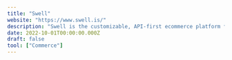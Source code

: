 ```yaml
---
title: "Swell"
website: "https://www.swell.is/"
description: "Swell is the customizable, API-first ecommerce platform for innovative brands, startups, and agencies."
date: 2022-10-01T00:00:00.000Z
draft: false
tool: ["Commerce"]
---
```

